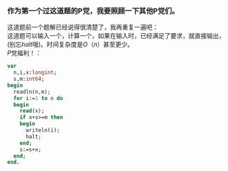 ### 作为第一个过这道题的P党，我要照顾一下其他P党们。
这道题前一个题解已经说得很清楚了，我再重复一遍吧：   
这道题可以输入一个，计算一个，如果在输入时，已经满足了要求，就直接输出，(别忘$halt$哦)。时间复杂度是$O$（$n$）甚至更少。   
$P$党福利！：   
```pascal
var
  n,i,x:longint;
  s,m:int64;
begin
  readln(n,m);
  for i:=1 to n do
  begin
    read(x);
    if x+s>=m then
    begin
      writeln(i);
      halt;
    end;
    s:=s+x;
  end;
end.

```